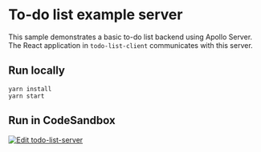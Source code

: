 # To-do list example server

This sample demonstrates a basic to-do list backend using Apollo Server. The React application in `todo-list-client` communicates with this server.

## Run locally

```shell
yarn install
yarn start
```

## Run in CodeSandbox

<a href="https://codesandbox.io/s/github/apollographql/docs-examples/tree/main/full-stack/todo-list/todo-list-server?fontsize=14&hidenavigation=1&theme=dark">
  <img alt="Edit todo-list-server" src="https://codesandbox.io/static/img/play-codesandbox.svg">
</a>
